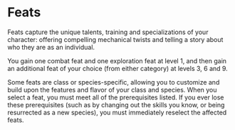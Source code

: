 # Feats

Feats capture the unique talents, training and specializations of your character: offering compelling mechanical twists and telling a story about who they are as an individual.

You gain one combat feat and one exploration feat at level 1, and then gain an additional feat of your choice (from either category) at levels 3, 6 and 9.

Some feats are class or species-specific, allowing you to customize and build upon the features and flavor of your class and species.
When you select a feat, you must meet all of the prerequisites listed.
If you ever lose these prerequisites (such as by changing out the skills you know, or being resurrected as a new species), you must immediately reselect the affected feats.

